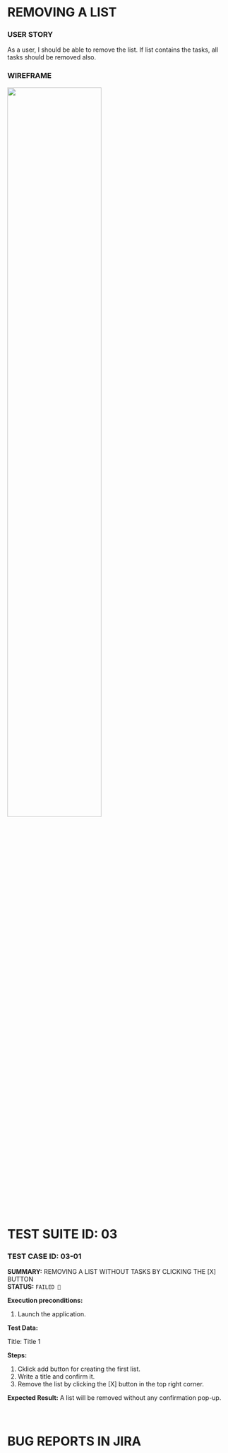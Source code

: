 # REMOVING A LIST

### USER STORY
As a user, I should be able to remove the list. If list contains the tasks, all tasks should be removed also.

### WIREFRAME
<img src="https://user-images.githubusercontent.com/80547490/220336557-29f81320-b9a3-49b2-8195-b87cabd141c5.png" width=65% high=65%>

# TEST SUITE ID: 03 


### TEST CASE ID: 03-01 <br>
**SUMMARY:** REMOVING A LIST WITHOUT TASKS BY CLICKING THE [X] BUTTON <br>
**STATUS:** `FAILED 🔴` <br> 

**Execution preconditions:**
1. Launch the application.

**Test Data:** 
<p>Title: Title 1 <br>

**Steps:**
1. Cklick add button for creating the first list.
2. Write a title and confirm it.
3. Remove the list by clicking the [X] button in the top right corner.

**Expected Result:** A list will be removed without any confirmation pop-up. <br><br><br>

  
# BUG REPORTS IN JIRA
  
